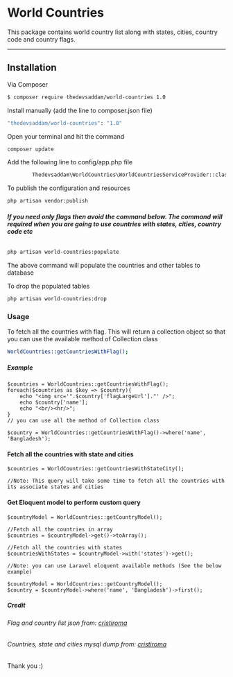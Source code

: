 World Countries
===================


This package contains world country list along with states, cities, country code and country flags.

----------


Installation
-------------
Via Composer

``` bash
$ composer require thedevsaddam/world-countries 1.0
```
Install manually (add the line to composer.json file)
``` bash
"thedevsaddam/world-countries": "1.0"
```
Open your terminal and hit the command
```bash
composer update
```

Add the following line to config/app.php file

```bash
        Thedevsaddam\WorldCountries\WorldCountriesServiceProvider::class,

```
To publish the configuration and resources

```bash
php artisan vendor:publish
```

###### ***If you need only flags then avoid the command below. The command will required when you are going to use countries with states, cities, country code etc***
```bash
php artisan world-countries:populate
```
The above command will populate the countries and other tables to database

To drop the populated tables
```bash
php artisan world-countries:drop
```

### **Usage**
To fetch all the countries with flag. This will return a collection object so that you can use the available method of Collection class

```bash
WorldCountries::getCountriesWithFlag();
```


##### Example
```
$countries = WorldCountries::getCountriesWithFlag();
foreach($countries as $key => $country){
    echo "<img src='".$country['flagLargeUrl']."' />";
    echo $country['name'];
    echo "<br/><hr/>";
}
// you can use all the method of Collection class

$country = WorldCountries::getCountriesWithFlag()->where('name', 'Bangladesh');
```

#### Fetch all the countries with  state and cities ####
```
$countries = WorldCountries::getCountriesWithStateCity();

//Note: This query will take some time to fetch all the countries with its associate states and cities

```
#### Get Eloquent model to perform custom query

```
$countryModel = WorldCountries::getCountryModel();

//Fetch all the countries in array
$countries = $countryModel->get()->toArray();

//Fetch all the countries with states
$countriesWithStates = $countryModel->with('states')->get();

//Note: you can use Laravel eloquent available methods (See the below example)

$countryModel = WorldCountries::getCountryModel();
$country = $countryModel->where('name', 'Bangladesh')->first();
```

##### Credit

###### Flag and country list json from: [cristiroma](https://github.com/cristiroma/countries)

###### Countries, state and cities mysql dump from: [cristiroma](https://github.com/cristiroma/countries)

Thank you :)